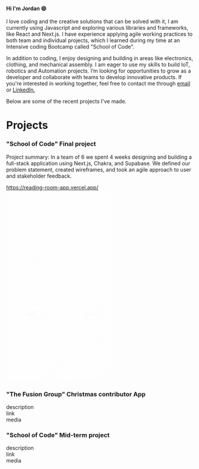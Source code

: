 #### Hi I'm Jordan 😄
I love coding and the creative solutions that can be solved with it, I am currently using Javascript and exploring various libraries and frameworks, like React and Next.js. I have experience applying agile working practices to both team and individual projects, which I learned during my time at an Intensive coding Bootcamp called "School of Code".

In addition to coding, I enjoy designing and building in areas like electronics, clothing, and mechanical assembly. I am eager to use my skills to build IoT, robotics and Automation projects. I’m looking for opportunities to grow as a developer and collaborate with teams to develop innovative products. If you're interested in working together, feel free to contact me through [email](Jordanwalters681+tech@googlemail.com) or [LinkedIn.](https://www.linkedin.com/in/jordan-w-66aa96151/)

Below are some of the recent projects I've made.

# Projects
### "School of Code" Final project <br>
Project summary: In a team of 6 we spent 4 weeks designing and building a full-stack application 
using Next.js, Chakra, and Supabase. We defined our problem statement, created wireframes, and took an agile approach to user and stakeholder feedback.

https://reading-room-app.vercel.app/ <br>
![Final project UI progression](https://github.com/Jordan-Walters-23/Jordan-Walters-23/blob/main/UI%20progression.gif) <br>

### "The Fusion Group" Christmas contributor App
description <br>
link <br>
media <br>

### "School of Code" Mid-term project
description <br>
link <br>
media <br>

<!--
**Jordan-Walters-23/Jordan-Walters-23** is a ✨ _special_ ✨ repository because its `README.md` (this file) appears on your GitHub profile.

Here are some ideas to get you started:

- 🔭 I’m currently working on ...
- 🌱 I’m currently learning ...
- 👯 I’m looking to collaborate on ...
- 🤔 I’m looking for help with ...
- 💬 Ask me about ...
- 📫 How to reach me: ...
- 😄 Pronouns: ...
- ⚡ Fun fact: ...
-->
